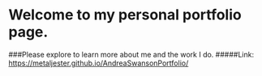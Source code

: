 # Welcome to my personal portfolio page. 
###Please explore to learn more about me and the work I do. 
#####Link: https://metaljester.github.io/AndreaSwansonPortfolio/
